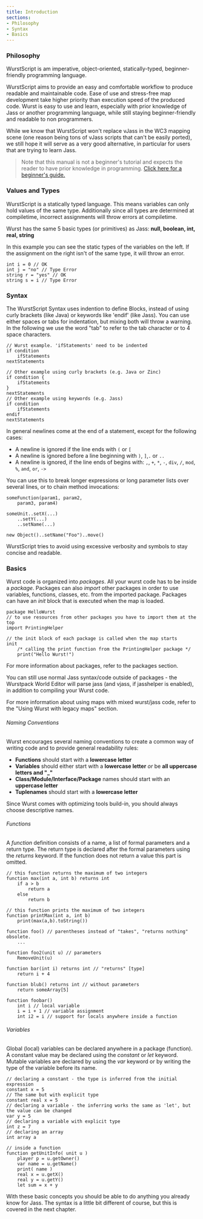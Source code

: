 ```yaml
---
title: Introduction
sections:
- Philosophy
- Syntax
- Basics
---
```


### Philosophy

WurstScript is am imperative, object-oriented, statically-typed, beginner-friendly programming language.

WurstScript aims to provide an easy and comfortable workflow to produce readable and maintainable code.
Ease of use and stress-free map development take higher priority than execution speed of the produced code.
Wurst is easy to use and learn, especially with prior knowledge of Jass or another programming language, while still staying
beginner-friendly and readable to non programmers.

While we know that WurstScript won't replace vJass in the WC3 mapping scene (one reason being tons of vJass scripts that can't be easily ported), we still hope it will  serve as a very good alternative, in particular for users that are trying to learn Jass.

> Note that this manual is not a beginner's tutorial and expects the reader to have prior knowledge in programming. 
[Click here for a beginner's guide.](../start.html)

### Values and Types

WurstScript is a statically typed language. This means variables can only hold values of the same type. Additionally since all types are determined at compiletime,
incorrect assignments will throw errors at compiletime.

Wurst has the same 5 basic types (or primitives) as Jass: **null, boolean, int, real, string**

In this example you can see the static types of the variables on the left. If the assignment on the right isn't of the same type, it will throw an error.
```wurst
int i = 0 // OK
int j = "no" // Type Error
string r = "yes" // OK
string s = i // Type Error
```



### Syntax

The WurstScript Syntax uses indention to define Blocks, instead of using curly
brackets (like Java) or keywords like 'endif' (like Jass). You can use either spaces or tabs for indentation, but mixing both will throw a warning.
In the following we use the word "tab" to refer to the tab character or to 4 space characters.

```wurst
// Wurst example. 'ifStatements' need to be indented
if condition
	ifStatements
nextStatements

// Other example using curly brackets (e.g. Java or Zinc)
if condition {
	ifStatements
}
nextStatements
// Other example using keywords (e.g. Jass)
if condition
	ifStatements
endif
nextStatements

```


In general newlines come at the end of a statement, except for the following cases:

- A newline is ignored if the line ends with `(` or `[`
- A newline is ignored before a line beginning with `)`, `]`,`.` or `..`
- A newline is ignored, if the line ends of begins with:
    `,`, `+`, `*`, `-`, `div`, `/`, `mod`, `%`, `and`, `or`, `->`

You can use this to break longer expressions or long parameter lists over several lines, or to chain method invocations:
```wurst
someFunction(param1, param2,
	param3, param4)

someUnit..setX(...)
	..setY(...)
	..setName(...)

new Object()..setName("Foo")..move()
```

WurstScript tries to avoid using excessive verbosity and symbols to stay concise and readable.


### Basics

Wurst code is organized into _packages_. All your wurst code has to be inside a _package_.
Packages can also _import_ other packages in order to use variables, functions, classes, etc. from the imported package.
Packages can have an _init_ block that is executed when the map is loaded.

```wurst
package HelloWurst
// to use resources from other packages you have to import them at the top
import PrintingHelper

// the init block of each package is called when the map starts
init
	/* calling the print function from the PrintingHelper package */
	print("Hello Wurst!")
```

For more information about packages, refer to the packages section.

You can still use normal Jass syntax/code outside of packages - the Wurstpack World Editor will parse jass (and vjass, if jasshelper is enabled), in addition to compiling your Wurst code.

For more information about using maps with mixed wurst/jass code, refer to the "Using Wurst with legacy maps" section.

###### Naming Conventions

Wurst encourages several naming conventions to create a common way of writing code and to provide general readability rules:

-  **Functions** should start with a **lowercase letter**
-  **Variables** should either start with a **lowercase letter** *or* be **all uppercase letters and "_"**
-  **Class/Module/Interface/Package** names should start with an **uppercase letter**
-  **Tuplenames** should start with a **lowercase letter**

Since Wurst comes with optimizing tools build-in, you should always choose descriptive names.



###### Functions

A _function_ definition consists of a name, a list of formal parameters and a return
type. The return type is declared after the formal parameters using the _returns_ keyword.
If the function does not return a value this part is omitted.
```wurst
// this function returns the maximum of two integers
function max(int a, int b) returns int
	if a > b
		return a
	else
		return b

// this function prints the maximum of two integers
function printMax(int a, int b)
	print(max(a,b).toString())

function foo() // parentheses instead of "takes", "returns nothing" obsolete.
	...

function foo2(unit u) // parameters
	RemoveUnit(u)

function bar(int i) returns int // "returns" [type]
	return i + 4

function blub() returns int // without parameters
	return someArray[5]

function foobar()
	int i // local variable
	i = i + 1 // variable assignment
	int i2 = i // support for locals anywhere inside a function
```

###### Variables

Global (local) variables can be declared anywhere in a package (function).
A constant value may be declared using the _constant_ or _let_ keyword.
Mutable variables are declared by using the _var_ keyword or by writing the type of the variable before its name.
```wurst
// declaring a constant - the type is inferred from the initial expression
constant x = 5
// The same but with explicit type
constant real x = 5
// declaring a variable - the inferring works the same as 'let', but the value can be changed
var y = 5
// declaring a variable with explicit type
int z = 7
// declaring an array
int array a

// inside a function
function getUnitInfo( unit u )
	player p = u.getOwner()
	var name = u.getName()
	print( name )
	real x = u.getX()
	real y = u.getY()
	let sum = x + y
```

With these basic concepts you should be able to do anything you already know for Jass.
The syntax is a little bit different of course, but this is covered in the next chapter.
